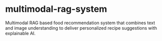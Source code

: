# multimodal-rag-system
Multimodal RAG based food recommendation system that combines text and image understanding to deliver personalized recipe suggestions with explainable AI.

